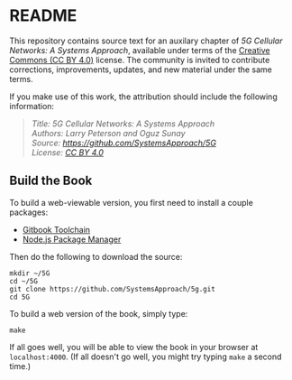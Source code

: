 # README

This repository contains source text for an auxilary chapter of
*5G Cellular Networks: A Systems Approach*, available under terms of the
[Creative Commons (CC BY 4.0)](https://creativecommons.org/licenses/by/4.0)
license. The community is invited to contribute corrections,
improvements, updates, and new material under the same terms.

If you make use of this work, the attribution should include the
following information:

> *Title: 5G Cellular Networks: A Systems Approach  
> Authors: Larry Peterson and Oguz Sunay  
> Source: https://github.com/SystemsApproach/5G  
> License: [CC BY 4.0](https://creativecommons.org/licenses/by/4.0)*

## Build the Book 

To build a web-viewable version, you first need to install a couple
packages:

* [Gitbook Toolchain](https://toolchain.gitbook.com/setup.html) 
* [Node.js Package Manager](https://www.npmjs.com/get-npm) 

Then do the following to download the source:

```shell 
mkdir ~/5G
cd ~/5G
git clone https://github.com/SystemsApproach/5g.git 
cd 5G
```

To build a web version of the book, simply type:

```shell 
make 
```

If all goes well, you will be able to view the book in your browser at 
`localhost:4000`. (If all doesn't go well, you might try typing `make`
a second time.) 

